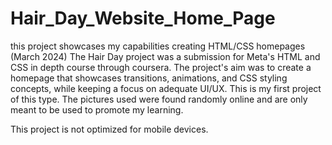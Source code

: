 # Hair_Day_Website_Home_Page

this project showcases my capabilities creating HTML/CSS homepages (March 2024)
The Hair Day project was a submission for Meta's HTML and CSS in depth course through coursera.
The project's aim was to create a homepage that showcases transitions, animations, and CSS styling concepts, while keeping a focus on adequate UI/UX. This is my first project of this type. The pictures used were found randomly online and are only meant to be used to promote my learning.

This project is not optimized for mobile devices.
